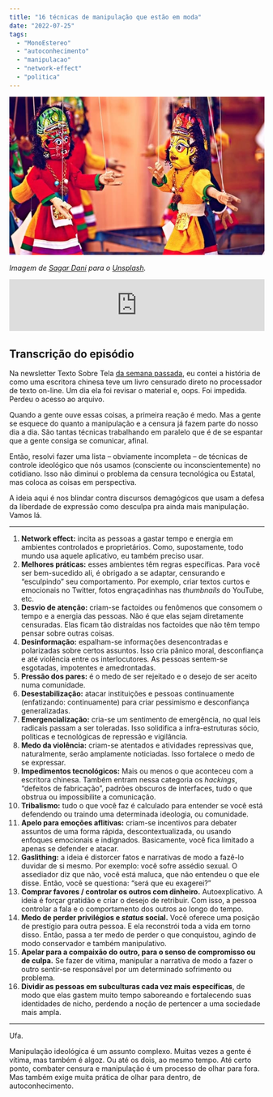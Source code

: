```yaml
---
title: "16 técnicas de manipulação que estão em moda"
date: "2022-07-25"
tags: 
  - "MonoEstereo"
  - "autoconhecimento"
  - "manipulacao"
  - "network-effect"
  - "politica"
---
```


![Two Puppets](images/sagar-dani-BbOXC95sxlE-unsplash1.jpg)

_Imagem de [Sagar Dani](https://unsplash.com/@sagardani?utm_source=unsplash&utm_medium=referral&utm_content=creditCopyText) para o [Unsplash](https://unsplash.com/s/photos/puppets?utm_source=unsplash&utm_medium=referral&utm_content=creditCopyText)._

<iframe src="https://anchor.fm/MonoEstéreo/embed/episodes/16-tcnicas-de-manipulao-que-esto-em-moda-e1lm54c" height="102px" width="100%" frameborder="0" scrolling="no"></iframe>

## Transcrição do episódio

Na newsletter Texto Sobre Tela [da semana passada](https://eduf.me/oops-voce-foi-censurado/), eu contei a história de como uma escritora chinesa teve um livro censurado direto no processador de texto on-line. Um dia ela foi revisar o material e, oops. Foi impedida. Perdeu o acesso ao arquivo.

Quando a gente ouve essas coisas, a primeira reação é medo. Mas a gente se esquece do quanto a manipulação e a censura já fazem parte do nosso dia a dia. São tantas técnicas trabalhando em paralelo que é de se espantar que a gente consiga se comunicar, afinal.

Então, resolvi fazer uma lista – obviamente incompleta – de técnicas de controle ideológico que nós usamos (consciente ou inconscientemente) no cotidiano. Isso não diminui o problema da censura tecnológica ou Estatal, mas coloca as coisas em perspectiva.

A ideia aqui é nos blindar contra discursos demagógicos que usam a defesa da liberdade de expressão como desculpa pra ainda mais manipulação. Vamos lá.

* * *

1. **Network effect:** incita as pessoas a gastar tempo e energia em ambientes controlados e proprietários. Como, supostamente, todo mundo usa aquele aplicativo, eu também preciso usar.
2. **Melhores práticas:** esses ambientes têm regras específicas. Para você ser bem-sucedido ali, é obrigado a se adaptar, censurando e “esculpindo” seu comportamento. Por exemplo, criar textos curtos e emocionais no Twitter, fotos engraçadinhas nas _thumbnails_ do YouTube, etc.
3. **Desvio de atenção:** criam-se factoides ou fenômenos que consomem o tempo e a energia das pessoas. Não é que elas sejam diretamente censuradas. Elas ficam tão distraídas nos factoides que não têm tempo pensar sobre outras coisas.
4. **Desinformação:** espalham-se informações desencontradas e polarizadas sobre certos assuntos. Isso cria pânico moral, desconfiança e até violência entre os interlocutores. As pessoas sentem-se esgotadas, impotentes e amedrontadas.
5. **Pressão dos pares:** é o medo de ser rejeitado e o desejo de ser aceito numa comunidade.
6. **Desestabilização:** atacar instituições e pessoas continuamente (enfatizando: continuamente) para criar pessimismo e desconfiança generalizadas.
7. **Emergencialização:** cria-se um sentimento de emergência, no qual leis radicais passam a ser toleradas. Isso solidifica a infra-estruturas sócio, políticas e tecnológicas de repressão e vigilância.
8. **Medo da violência:** criam-se atentados e atividades repressivas que, naturalmente, serão amplamente noticiadas. Isso fortalece o medo de se expressar.
9. **Impedimentos tecnológicos:** Mais ou menos o que aconteceu com a escritora chinesa. Também entram nessa categoria os _hackings_, “defeitos de fabricação”, padrões obscuros de interfaces, tudo o que obstrua ou impossibilite a comunicação.
10. **Tribalismo:** tudo o que você faz é calculado para entender se você está defendendo ou traindo uma determinada ideologia, ou comunidade.
11. **Apelo para emoções aflitivas:** criam-se incentivos para debater assuntos de uma forma rápida, descontextualizada, ou usando enfoques emocionais e indignados. Basicamente, você fica limitado a apenas se defender e atacar.
12. **Gaslithing:** a ideia é distorcer fatos e narrativas de modo a fazê-lo duvidar de si mesmo. Por exemplo: você sofre assédio sexual. O assediador diz que não, você está maluca, que não entendeu o que ele disse. Então, você se questiona: “será que eu exagerei?”
13. **Comprar favores / controlar os outros com dinheiro.** Autoexplicativo. A ideia é forçar gratidão e criar o desejo de retribuir. Com isso, a pessoa controlar a fala e o comportamento dos outros ao longo do tempo.
14. **Medo de perder privilégios e _status_ social.** Você oferece uma posição de prestígio para outra pessoa. E ela reconstrói toda a vida em torno disso. Então, passa a ter medo de perder o que conquistou, agindo de modo conservador e também manipulativo.
15. **Apelar para a compaixão do outro, para o senso de compromisso ou de culpa.** Se fazer de vítima, manipular a narrativa de modo a fazer o outro sentir-se responsável por um determinado sofrimento ou problema.
16. **Dividir as pessoas em subculturas cada vez mais específicas**, de modo que elas gastem muito tempo saboreando e fortalecendo suas identidades de nicho, perdendo a noção de pertencer a uma sociedade mais ampla.

* * *

Ufa.

Manipulação ideológica é um assunto complexo. Muitas vezes a gente é vítima, mas também é algoz. Ou até os dois, ao mesmo tempo. Até certo ponto, combater censura e manipulação é um processo de olhar para fora. Mas também exige muita prática de olhar para dentro, de autoconhecimento.

